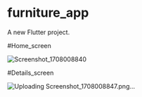 # furniture_app

A new Flutter project.

#Home_screen

![Screenshot_1708008840](https://github.com/anas1ezz0/furniture-/assets/115151453/e9de9827-c29a-4930-a55a-f49640ab8214)


#Details_screen

![Uploading Screenshot_1708008847.png…]()
